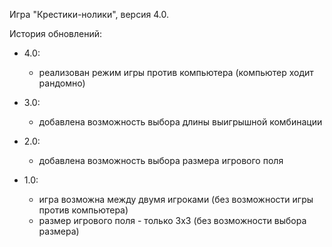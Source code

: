 Игра "Крестики-нолики", версия 4.0.

История обновлений:

- 4.0:
    - реализован режим игры против компьютера (компьютер ходит рандомно)

- 3.0:
    - добавлена возможность выбора длины выигрышной комбинации

- 2.0:
    - добавлена возможность выбора размера игрового поля

- 1.0:
    - игра возможна между двумя игроками (без возможности игры против компьютера)
    - размер игрового поля - только 3х3 (без возможности выбора размера)